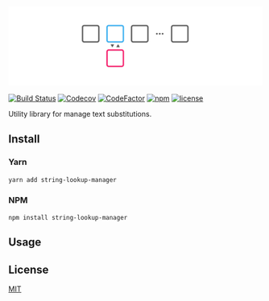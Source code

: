 ![](/media/logo.svg)

[![Build Status](https://travis-ci.com/keindev/string-lookup-manager.svg?branch=master)](https://travis-ci.com/keindev/string-lookup-manager)
[![Codecov](https://codecov.io/gh/keindev/string-lookup-manager/branch/master/graph/badge.svg)](https://codecov.io/gh/keindev/string-lookup-manager)
[![CodeFactor](https://www.codefactor.io/repository/github/keindev/string-lookup-manager/badge)](https://www.codefactor.io/repository/github/keindev/string-lookup-manager)
[![npm](https://img.shields.io/npm/v/string-lookup-manager.svg)](https://www.npmjs.com/package/string-lookup-manager)
[![license](https://img.shields.io/npm/l/string-lookup-manager.svg)](https://www.npmjs.com/package/string-lookup-manager)

Utility library for manage text substitutions.

## Install

### Yarn

```console
yarn add string-lookup-manager
```

### NPM

```console
npm install string-lookup-manager
```

## Usage

## License

[MIT](LICENSE)
